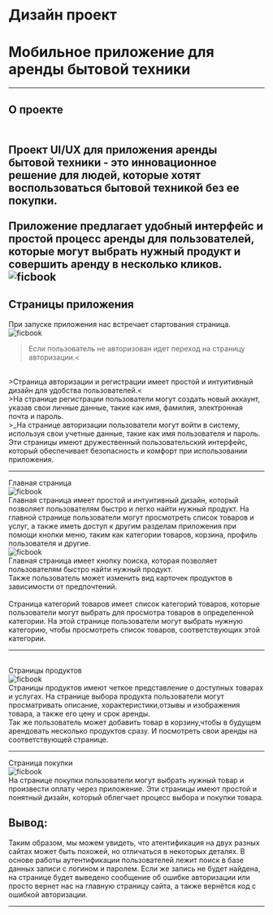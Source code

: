 # Дизайн проект
# Мобильное приложение для аренды бытовой техники
___
## О проекте

<br /> Проект UI/UX для приложения аренды бытовой техники - это инновационное решение для людей, которые хотят воспользоваться бытовой техникой без ее покупки. 
<br /> 
<br /> Приложение предлагает удобный интерфейс и простой процесс аренды для пользователей, которые могут выбрать нужный продукт и совершить аренду в несколько кликов.
![ficbook](Pages/Mockup.png)
---

## Страницы приложения
При запуске приложения нас встречает стартования страница.
<br /> 
![ficbook](Pages/auth.png)
<br /> 
>Если пользователь не авторизован идет переход на страницу авторизации.<
<br /> 
>Страница авторизации и регистрации имеет простой и интуитивный дизайн для удобства пользователей.<
<br /> 
>На странице регистрации пользователи могут создать новый аккаунт, указав свои личные данные, такие как имя, фамилия, электронная почта и пароль. 
<br /> >_На странице авторизации пользователи могут войти в систему, используя свои учетные данные, такие как имя пользователя и пароль. 
<br /> 
Эти страницы имеют дружественный пользовательский интерфейс, который обеспечивает безопасность и комфорт при использовании приложения.

---

Главная страница
<br /> 
![ficbook](Pages/primary.png)
<br /> Главная страница имеет простой и интуитивный дизайн, который позволяет пользователям быстро и легко найти нужный продукт. На главной странице пользователи могут просмотреть список товаров и услуг, а также иметь доступ к другим разделам приложения при помощи кнопки меню, таким как категории товаров, корзина, профиль пользователя и другие.
<br /> 
![ficbook](Pages/menu_open.png)
<br /> 
Главная страница имеет кнопку поиска, которая позволяет пользователям быстро найти нужный продукт.
<br />Также пользователь может изменить вид карточек продуктов  в зависимости от предпочтений.
<br />
<br />Страница категорий товаров имеет список категорий товаров, которые пользователи могут выбрать для просмотра товаров в определенной категории. На этой странице пользователи могут выбрать нужную категорию, чтобы просмотреть список товаров, соответствующих этой категории.
<br /> 

---

<br />Страницы продуктов
<br /> 
![ficbook](Pages/Product.png)
<br /> 
Страницы продуктов имеют четкое представление о доступных товарах и услугах. На странице выбора продукта пользователи могут просматривать описание, хорактеристики,отзывы и изображения товара, а также его цену и срок аренды. 
<br /> Так же пользователь может добавить товар в корзину,чтобы в будущем арендовать несколько продуктов сразу. И посмотреть свои аренды на соответствующей странице.

---

Страница покупки
<br /> 
![ficbook](Pages/make_page.png)
<br /> 
На странице покупки пользователи могут выбрать нужный товар и произвести оплату через приложение. Эти страницы имеют простой и понятный дизайн, который облегчает процесс выбора и покупки товара.
<br /> 

## __Вывод:__
Таким образом, мы можем увидеть, что атентификация на двух разных сайтах может быть похожей, но отличаться в некоторых деталях. В основе работы аутентификации пользователей лежит поиск в базе данных записи с логином и паролем. Если же запись не будет найдена, на странице будет выведено сообщение об ошибке авторизации или просто вернет нас на главную страницу сайта, а также вернётся код с ошибкой авторизации.

---

[^1]: [ficbook](https://ficbook.net/)
[^2]: [anime100500](https://anime100500.ru/)
